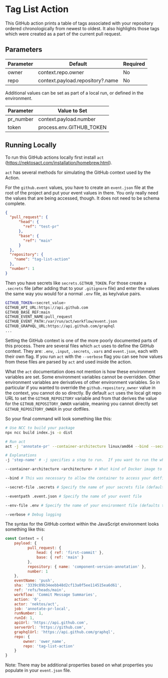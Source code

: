 # Tag List Action

This GitHub action prints a table of tags associated with your repository
ordered chronologically from newest to oldest.  It also highlights those
tags which were created as a part of the current pull request.

## Parameters

| Parameter | Default                            | Required |
|-----------|------------------------------------|----------|
| owner     | context.repo.owner                 | No       |
| repo      | context.payload.repository?.name   | No       | 

Additional values can be set as part of a local run, or defined in the environment.

| Parameter | Value to Set             |
|-----------|--------------------------|
| pr_number | context.payload.number   |
| token     | process.env.GITHUB_TOKEN | 


## Running Locally
To run this GitHub actions locally first install `act` (https://nektosact.com/installation/homebrew.html).

`act` has several methods for simulating the GitHub context used by the Action.

For the `github.event` values, you have to create an `event.json` file at the root of the project and put your event
values in there.  You only really need the values that are being accessed, though.  It does not need to be schema complete.
```json
{
  "pull_request": {
      "head": {
        "ref": "test-pr"
      },
      "base": {
        "ref": "main"
      }
  },
  "repository": {
    "name": "tag-list-action"
  },
  "number": 1
}

```

Then you have secrets like `secrets.GITHUB_TOKEN`.  For those create a `.secrets` file (after adding that to your
`.gitignore` file) and enter the values the same way you would for a normal `.env` file, as key/value pairs.
```bash
GITHUB_TOKEN=<secret_value>
GITHUB_API_URL:https://api.github.com
GITHUB_BASE_REF:main
GITHUB_EVENT_NAME:pull_request
GITHUB_EVENT_PATH:/var/run/act/workflow/event.json
GITHUB_GRAPHQL_URL:https://api.github.com/graphql
...

```

Setting the GitHub context is one of the more poorly documented parts of this process.  There are several files which
`act` uses to define the GitHub context.  They are: `.env`, `.input`, `.secrets`, `.vars` and `event.json`, each with
their own flag.  If you run `act` with the `--verbose` flag you can see how values from these files are parsed by `act`
and used inside the action.

What the `act` documentation does not mention is how these environment variables are set.  Some environment variables
cannot be overridden.  Other environment variables are derivatives of other environment variables.  So in particular
if you wanted to override the `github.repository_owner` value in the context, you cannot do so directly.  By default
`act` uses the local git repo URL to set the `GITHUB_REPOSITORY` variable and from that derives the value for the
`GITHUB_REPOSITORY_OWNER` variable, meaning you cannot directly set `GITHUB_REPOSITORY_OWNER` in your dotfiles.

So your final command will look something like this:
```bash
# Use NCC to build your package
npx ncc build index.js -o dist

# Run act
act -j 'annotate-pr' --container-architecture linux/amd64 --bind --secret-file .secrets --eventpath event.json --verbose

# Explanations
-j 'step-name' # -j specifies a step to run.  If you want to run the whole workflow you can remove this

--container-architecture <architecture> # What kind of Docker image to use

--bind # This was necessary to allow the container to access your dotfiles

--secret-file .secrets # Specify the name of your secrets file (defaults to .secrets)

--eventpath .event.json # Specify the name of your event file

--env-file .env # Specify the name of your environment file (defaults to .env)

--verbose # Debug logging
```

The syntax for the GitHub context within the JavaScript environment looks something like this:
```javascript
const Context = {
    payload: {
          pull_request: {
              head: { ref: 'first-commit' },
              base: { ref: 'main' }
          },
          repository: { name: 'component-version-annotation' },
          number: 1
    },
    eventName: 'push',
    sha: '3339c89b34eebb48d2cf13a0f5ee114515ea6d61',
    ref: 'refs/heads/main',
    workflow: 'Commit Message Summaries',
    action: '0',
    actor: 'nektos/act',
    job: 'annotate-pr-local',
    runNumber: 1,
    runId: 1,
    apiUrl: 'https://api.github.com',
    serverUrl: 'https://github.com',
    graphqlUrl: 'https://api.github.com/graphql',
    repo: {
        owner: 'ower_name',
        repo: 'tag-list-action'
    }
}
```

Note: There may be additional properties based on what properties you populate in your `event.json` file.